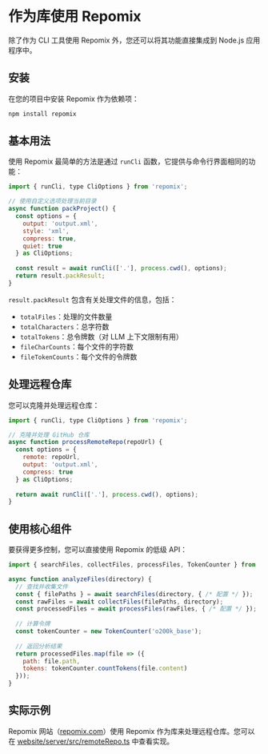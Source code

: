 # 作为库使用 Repomix

除了作为 CLI 工具使用 Repomix 外，您还可以将其功能直接集成到 Node.js 应用程序中。

## 安装

在您的项目中安装 Repomix 作为依赖项：

```bash
npm install repomix
```

## 基本用法

使用 Repomix 最简单的方法是通过 `runCli` 函数，它提供与命令行界面相同的功能：

```javascript
import { runCli, type CliOptions } from 'repomix';

// 使用自定义选项处理当前目录
async function packProject() {
  const options = {
    output: 'output.xml',
    style: 'xml',
    compress: true,
    quiet: true
  } as CliOptions;
  
  const result = await runCli(['.'], process.cwd(), options);
  return result.packResult;
}
```

`result.packResult` 包含有关处理文件的信息，包括：
- `totalFiles`：处理的文件数量
- `totalCharacters`：总字符数
- `totalTokens`：总令牌数（对 LLM 上下文限制有用）
- `fileCharCounts`：每个文件的字符数
- `fileTokenCounts`：每个文件的令牌数

## 处理远程仓库

您可以克隆并处理远程仓库：

```javascript
import { runCli, type CliOptions } from 'repomix';

// 克隆并处理 GitHub 仓库
async function processRemoteRepo(repoUrl) {
  const options = {
    remote: repoUrl,
    output: 'output.xml',
    compress: true
  } as CliOptions;
  
  return await runCli(['.'], process.cwd(), options);
}
```

## 使用核心组件

要获得更多控制，您可以直接使用 Repomix 的低级 API：

```javascript
import { searchFiles, collectFiles, processFiles, TokenCounter } from 'repomix';

async function analyzeFiles(directory) {
  // 查找并收集文件
  const { filePaths } = await searchFiles(directory, { /* 配置 */ });
  const rawFiles = await collectFiles(filePaths, directory);
  const processedFiles = await processFiles(rawFiles, { /* 配置 */ });
  
  // 计算令牌
  const tokenCounter = new TokenCounter('o200k_base');
  
  // 返回分析结果
  return processedFiles.map(file => ({
    path: file.path,
    tokens: tokenCounter.countTokens(file.content)
  }));
}
```

## 实际示例

Repomix 网站（[repomix.com](https://repomix.com)）使用 Repomix 作为库来处理远程仓库。您可以在 [website/server/src/remoteRepo.ts](https://github.com/yamadashy/repomix/blob/main/website/server/src/remoteRepo.ts) 中查看实现。 
